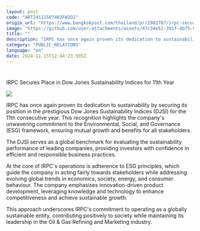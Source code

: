 ```yaml
---
layout: post
code: "ART24111507403FW2OZ"
origin_url: "https://www.bangkokpost.com/thailand/pr/2902787/irpc-secures-place-in-dow-jones-sustainability-indices-for-11th-year"
image: "https://github.com/user-attachments/assets/47c34e52-391f-4b75-9b33-3b15731f1854"
title: ""
description: "IRPC has once again proven its dedication to sustainability by securing its position in the prestigious Dow Jones Sustainability Indices (DJSI) for the 11th consecutive year. This recognition highlights the company"
category: "PUBLIC_RELATIONS"
language: "en"
date: 2024-11-15T12:44:23.595Z
---
```


# 

IRPC Secures Place in Dow Jones Sustainability Indices for 11th Year

![](https://github.com/user-attachments/assets/b9387806-362c-4bcd-b159-0060c338117d)

IRPC has once again proven its dedication to sustainability by securing its position in the prestigious Dow Jones Sustainability Indices (DJSI) for the 11th consecutive year. This recognition highlights the company's unwavering commitment to the Environmental, Social, and Governance (ESG) framework, ensuring mutual growth and benefits for all stakeholders. 

The DJSI serves as a global benchmark for evaluating the sustainability performance of leading companies, providing investors with confidence in efficient and responsible business practices. 

At the core of IRPC's operations is adherence to ESG principles, which guide the company in acting fairly towards stakeholders while addressing evolving global trends in economics, society, energy, and consumer behaviour. The company emphasises innovation-driven product development, leveraging knowledge and technology to enhance competitiveness and achieve sustainable growth. 

This approach underscores IRPC's commitment to operating as a globally sustainable entity, contributing positively to society while maintaining its leadership in the Oil & Gas Refining and Marketing industry.